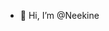 - 👋 Hi, I’m @Neekine
<!---
Nekine/Nekine is a ✨ special ✨ repository because its `README.md` (this file) appears on your GitHub profile.
You can click the Preview link to take a look at your changes.
--->
